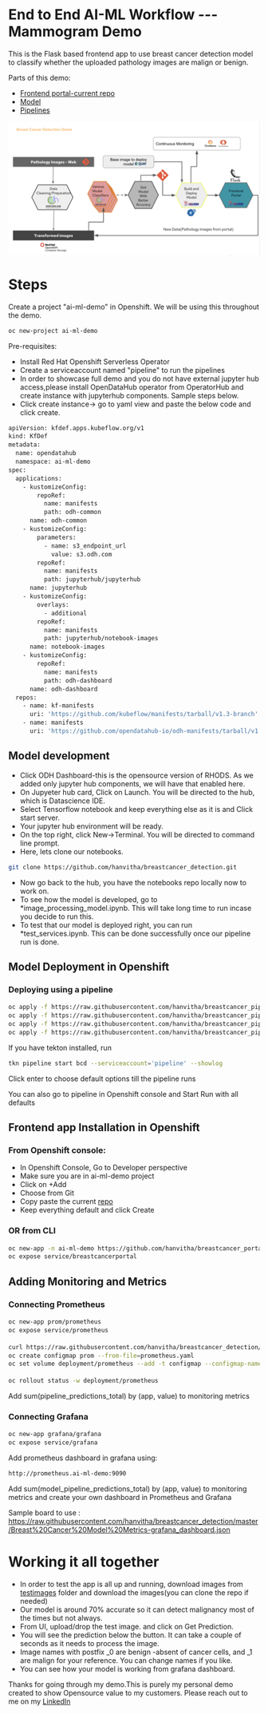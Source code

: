 # End to End AI-ML Workflow --- Mammogram Demo
This is the Flask based frontend app to use breast cancer detection model to classify whether the uploaded pathology images are malign or benign.

Parts of this demo: 
* [Frontend portal-current repo](https://github.com/hanvitha/breastcancer_portal)
* [Model](https://github.com/hanvitha/breastcancer_detection)
* [Pipelines](https://github.com/hanvitha/breastcancer_pipelines) 


![End-to-End Flow](screenshot.png)



# Steps 

Create a project "ai-ml-demo" in Openshift. We will be using this throughout the demo.
```bash
oc new-project ai-ml-demo
```

Pre-requisites:
* Install Red Hat Openshift Serverless Operator
* Create a serviceaccount named "pipeline" to run the pipelines
* In order to showcase full demo and you do not have external jupyter hub access,please install OpenDataHub operator from OperatorHub and create instance with jupyterhub components. Sample steps below.
* Click create instance-> go to yaml view and paste the below code and click create.
```bash
apiVersion: kfdef.apps.kubeflow.org/v1
kind: KfDef
metadata:
  name: opendatahub
  namespace: ai-ml-demo
spec:
  applications:
    - kustomizeConfig:
        repoRef:
          name: manifests
          path: odh-common
      name: odh-common
    - kustomizeConfig:
        parameters:
          - name: s3_endpoint_url
            value: s3.odh.com
        repoRef:
          name: manifests
          path: jupyterhub/jupyterhub
      name: jupyterhub
    - kustomizeConfig:
        overlays:
          - additional
        repoRef:
          name: manifests
          path: jupyterhub/notebook-images
      name: notebook-images
    - kustomizeConfig:
        repoRef:
          name: manifests
          path: odh-dashboard
      name: odh-dashboard
  repos:
    - name: kf-manifests
      uri: 'https://github.com/kubeflow/manifests/tarball/v1.3-branch'
    - name: manifests
      uri: 'https://github.com/opendatahub-io/odh-manifests/tarball/v1.1.0'
```

## Model development
* Click ODH Dashboard-this is the opensource version of RHODS. As we added only jupyter hub components, we will have that enabled here. 
* On Jupyeter hub card, Click on Launch. You will be directed to the hub, which is Datascience IDE. 
* Select Tensorflow notebook and keep everything else as it is and Click start server.
* Your jupyter hub environment will be ready.
* On the top right, click New->Terminal. You will be directed to command line prompt. 
* Here, lets clone our notebooks.
```bash
git clone https://github.com/hanvitha/breastcancer_detection.git
```
* Now go back to the hub, you have the notebooks repo locally now to work on. 
* To see how the model is developed, go to *image_processing_model.ipynb. This will take long time to run incase you decide to run this. 
* To test that our model is deployed right, you can run *test_services.ipynb. This can be done successfully once our pipeline run is done. 


## Model Deployment in Openshift

### Deploying using a pipeline
```bash
oc apply -f https://raw.githubusercontent.com/hanvitha/breastcancer_pipelines/master/tasks/s2i-model.yaml
oc apply -f https://raw.githubusercontent.com/hanvitha/breastcancer_pipelines/master/resources/build-image.yaml
oc apply -f https://raw.githubusercontent.com/hanvitha/breastcancer_pipelines/master/resources/build-source.yaml
oc apply -f https://raw.githubusercontent.com/hanvitha/breastcancer_pipelines/master/pipeline/deploy-pipelines.yaml
```
If you have tekton installed, run 
```bash
tkn pipeline start bcd --serviceaccount='pipeline' --showlog
```
Click enter to choose default options till the pipeline runs

You can also go to pipeline in Openshift console and Start Run with all defaults

## Frontend app Installation in Openshift
### From Openshift console:
* In Openshift Console, Go to Developer perspective
* Make sure you are in ai-ml-demo project
* Click on +Add
* Choose from Git
* Copy paste the current [repo](https://github.com/hanvitha/breastcancer_portal.git) 
* Keep everything default and click Create

### OR from CLI
```bash 
oc new-app -n ai-ml-demo https://github.com/hanvitha/breastcancer_portal.git
oc expose service/breastcancerportal
```

## Adding Monitoring and Metrics
### Connecting Prometheus  
```bash
oc new-app prom/prometheus
oc expose service/prometheus

curl https://raw.githubusercontent.com/hanvitha/breastcancer_detection/master/mlworkflows/prometheus.yaml -o prometheus.yaml
oc create configmap prom --from-file=prometheus.yaml
oc set volume deployment/prometheus --add -t configmap --configmap-name=prom -m /etc/prometheus/prometheus.yml --sub-path=prometheus.yaml

oc rollout status -w deployment/prometheus
```
Add sum(pipeline_predictions_total) by (app, value) to monitoring metrics


### Connecting Grafana  
```bash
oc new-app grafana/grafana
oc expose service/grafana
```
Add prometheus dashboard in grafana using:
```bash
http://prometheus.ai-ml-demo:9090
```
Add sum(model_pipeline_predictions_total) by (app, value) to monitoring metrics and create your own dashboard in Prometheus and Grafana

Sample board to use : https://raw.githubusercontent.com/hanvitha/breastcancer_detection/master/Breast%20Cancer%20Model%20Metrics-grafana_dashboard.json


# Working it all together
* In order to test the app is all up and running, download images from [testimages](testimages/) folder and download the images(you can clone the repo if needed)
* Our model is around 70% accurate so it can detect malignancy most of the times but not always.
* From UI, upload/drop the test image. and click on Get Prediction. 
* You will see the prediction below the button. It can take a couple of seconds as it needs to process the image. 
* Image names with postfix _0 are benign -absent of cancer cells, and _1 are malign for your reference. You can change names if you like.
* You can see how your model is working from grafana dashboard.

Thanks for going through my demo.This is purely my personal demo created to show Opensource value to my customers.
Please reach out to me on my [LinkedIn](linkedin.com/in/hanvitha/)
